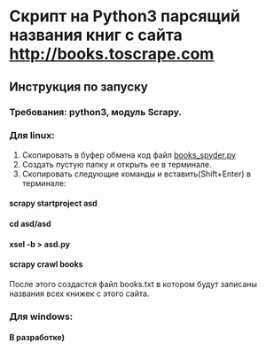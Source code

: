 # Скрипт на Python3 парсящий названия книг с сайта http://books.toscrape.com

## Инструкция по запуску
### Требования: python3, модуль Scrapy.
### Для linux:
1. Скопировать в буфер обмена код файл
[books_spyder.py](https://github.com/FilArt/scraping/blob/master/books_spider.py)
2. Создать пустую папку и открыть ее в терминале.
3. Скопировать следующие команды и вставить(Shift+Enter) в терминале:
#### scrapy startproject asd
#### cd asd/asd
#### xsel -b > asd.py
#### scrapy crawl books


После этого создастся файл books.txt в котором будут записаны названия всех книжек с этого сайта.

### Для windows:
#### В разработке)
